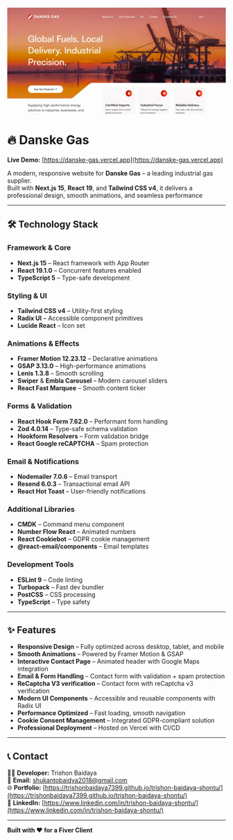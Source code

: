 ![Danske Gas Hero](./public/assets/heroSectionImg.webp)

# 🔥 Danske Gas

**Live Demo:** [https://danske-gas.vercel.app](https://danske-gas.vercel.app)

A modern, responsive website for **Danske Gas** – a leading industrial gas supplier.  
Built with **Next.js 15**, **React 19**, and **Tailwind CSS v4**, it delivers a professional design, smooth animations, and seamless performance

---

## 🛠️ Technology Stack

### Framework & Core
- **Next.js 15** – React framework with App Router
- **React 19.1.0** – Concurrent features enabled
- **TypeScript 5** – Type-safe development

### Styling & UI
- **Tailwind CSS v4** – Utility-first styling
- **Radix UI** – Accessible component primitives
- **Lucide React** – Icon set

### Animations & Effects
- **Framer Motion 12.23.12** – Declarative animations
- **GSAP 3.13.0** – High-performance animations
- **Lenis 1.3.8** – Smooth scrolling
- **Swiper** & **Embla Carousel** – Modern carousel sliders
- **React Fast Marquee** – Smooth content ticker

### Forms & Validation
- **React Hook Form 7.62.0** – Performant form handling
- **Zod 4.0.14** – Type-safe schema validation
- **Hookform Resolvers** – Form validation bridge
- **React Google reCAPTCHA** – Spam protection

### Email & Notifications
- **Nodemailer 7.0.6** – Email transport
- **Resend 6.0.3** – Transactional email API
- **React Hot Toast** – User-friendly notifications

### Additional Libraries
- **CMDK** – Command menu component
- **Number Flow React** – Animated numbers
- **React Cookiebot** – GDPR cookie management
- **@react-email/components** – Email templates

### Development Tools
- **ESLint 9** – Code linting
- **Turbopack** – Fast dev bundler
- **PostCSS** – CSS processing
- **TypeScript** – Type safety

---

## ✨ Features

- **Responsive Design** – Fully optimized across desktop, tablet, and mobile
- **Smooth Animations** – Powered by Framer Motion & GSAP
- **Interactive Contact Page** – Animated header with Google Maps integration
- **Email & Form Handling** – Contact form with validation + spam protection
- **ReCaptcha V3 verification** – Contact form with reCaptcha v3 verification
- **Modern UI Components** – Accessible and reusable components with Radix UI
- **Performance Optimized** – Fast loading, smooth navigation
- **Cookie Consent Management** – Integrated GDPR-compliant solution
- **Professional Deployment** – Hosted on Vercel with CI/CD

---

## 📞 Contact

👨‍💻 **Developer:** Trishon Baidaya  
📧 **Email:** [shukantobaidya2018@gmail.com](mailto:shukantobaidya2018@gmail.com)  
🌐 **Portfolio:** [https://trishonbaidaya7399.github.io/trishon-baidaya-shontu/](https://trishonbaidaya7399.github.io/trishon-baidaya-shontu/)  
💼 **LinkedIn:** [https://www.linkedin.com/in/trishon-baidaya-shontu/](https://www.linkedin.com/in/trishon-baidaya-shontu/)

---

**Built with ❤️ for a Fiver Client**
